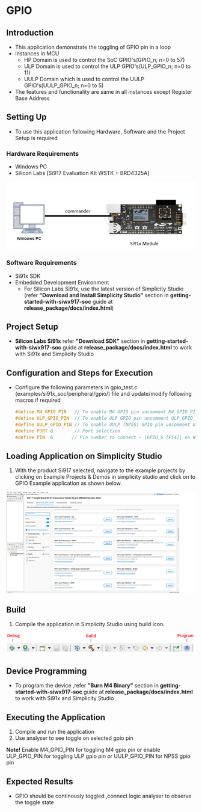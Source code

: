 # GPIO

## Introduction 

 - This application demonstrate the toggling of GPIO pin in a loop
 - Instances in MCU
   - HP Domain is used to control the SoC GPIO's(GPIO_n; n=0 to 57)
   - ULP Domain is used to control the ULP GPIO's(ULP_GPIO_n; n=0 to 11)
   - UULP Domain which is used to control the UULP GPIO's(UULP_GPIO_n; n=0 to 5)
 - The features and functionality are same in all instances except Register Base Address

## Setting Up 
- To use this application following Hardware, Software and the Project Setup is required

### Hardware Requirements	
  - Windows PC 
  - Silicon Labs [Si917 Evaluation Kit WSTK + BRD4325A]
  
![Figure: Introduction](resources/readme/image501a.png)
  
### Software Requirements
  - Si91x SDK
  - Embedded Development Environment
    - For Silicon Labs Si91x, use the latest version of Simplicity Studio (refer **"Download and Install Simplicity Studio"** section in **getting-started-with-siwx917-soc** guide at **release_package/docs/index.html**)
 
## Project Setup
- **Silicon Labs Si91x** refer **"Download SDK"** section in **getting-started-with-siwx917-soc** guide at **release_package/docs/index.html** to work with Si91x and Simplicity Studio

## Configuration and Steps for Execution

- Configure the following parameters in gpio_test.c (examples/si91x_soc/peripheral/gpio/) file and update/modify following macros if required

   ```c
   #define M4_GPIO_PIN   // To enable M4 GPIO pin uncomment M4_GPIO_PIN and comment ULP_GPIO_PIN ,UULP_GPIO_PIN macros
   #define ULP_GPIO_PIN  // To enable ULP GPIO pin uncomment ULP_GPIO_PIN and comment M4_GPIO_PIN ,UULP_GPIO_PIN macros
   #define UULP_GPIO_PIN // To enable UULP (NPSS) GPIO pin uncomment UULP_GPIO_PIN and comment M4_GPIO_PIN ,ULP_GPIO_PIN macros
   #define PORT 0        // Port selection
   #define PIN  6       // Pin number to connect - |GPIO_6 [P14]| on WSTK
   ```

## Loading Application on Simplicity Studio
1. With the product Si917 selected, navigate to the example projects by clicking on Example Projects & Demos 
  in simplicity studio and click on to GPIO Example application as shown below. 
  
![Figure:](resources/readme/image501b.png) 

## Build 
1. Compile the application in Simplicity Studio using build icon.

![Figure: Build run and Debug](resources/readme/image501c.png)

## Device Programming
- To program the device ,refer **"Burn M4 Binary"** section in **getting-started-with-siwx917-soc** guide at **release_package/docs/index.html** to work with Si91x and Simplicity Studio

## Executing the Application
1. Compile and run the application 
2. Use analyser to see toggle on selected gpio pin

 **Note!** Enable M4_GPIO_PIN for toggling M4 gpio pin or enable ULP_GPIO_PIN for toggling ULP gpio pin or  UULP_GPIO_PIN for NPSS gpio pin

## Expected Results 
 - GPIO should be continously toggled ,connect logic analyser to observe the toggle state
